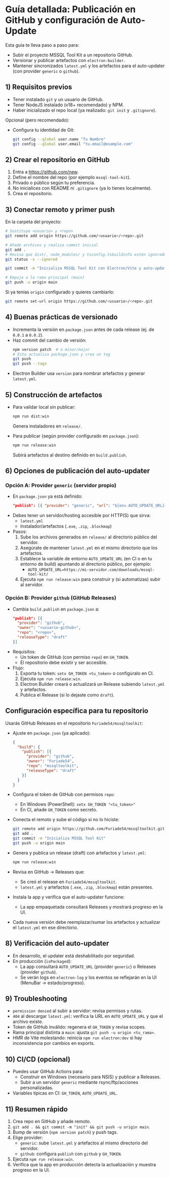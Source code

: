 # Guía detallada: Publicación en GitHub y configuración de Auto-Update

Esta guía te lleva paso a paso para:
- Subir el proyecto MSSQL Tool Kit a un repositorio GitHub.
- Versionar y publicar artefactos con `electron-builder`.
- Mantener sincronizados `latest.yml` y los artefactos para el auto-updater (con provider `generic` o `github`).

## 1) Requisitos previos
- Tener instalado `git` y un usuario de GitHub.
- Tener NodeJS instalado (v18+ recomendado) y NPM.
- Haber inicializado el repo local (ya realizado: `git init` y `.gitignore`).

Opcional (pero recomendado):
- Configura tu identidad de Git:
  ```bash
  git config --global user.name "Tu Nombre"
  git config --global user.email "tu.email@example.com"
  ```

## 2) Crear el repositorio en GitHub
1. Entra a https://github.com/new.
2. Define el nombre del repo (por ejemplo `mssql-tool-kit`).
3. Privado o público según tu preferencia.
4. No inicialices con README ni `.gitignore` (ya lo tienes localmente).
5. Crea el repositorio.

## 3) Conectar remoto y primer push
En la carpeta del proyecto:
```bash
# Sustituye <usuario> y <repo>
git remote add origin https://github.com/<usuario>/<repo>.git

# Añade archivos y realiza commit inicial
git add .
# Revisa que dist/, node_modules/ y tsconfig.tsbuildinfo estén ignorados
git status -s --ignored

git commit -m "Inicializa MSSQL Tool Kit con Electron/Vite y auto-update"

# Empuja a la rama principal (main)
git push -u origin main
```

Si ya tenías `origin` configurado y quieres cambiarlo:
```bash
git remote set-url origin https://github.com/<usuario>/<repo>.git
```

## 4) Buenas prácticas de versionado
- Incrementa la versión en `package.json` antes de cada release (ej. de `0.0.1` a `0.0.2`).
- Haz commit del cambio de versión:
  ```bash
  npm version patch  # o minor/major
  # Esto actualiza package.json y crea un tag
  git push
  git push --tags
  ```
- Electron Builder usa `version` para nombrar artefactos y generar `latest.yml`.

## 5) Construcción de artefactos
- Para validar local sin publicar:
  ```bash
  npm run dist:win
  ```
  Genera instaladores en `release/`.

- Para publicar (según provider configurado en `package.json`):
  ```bash
  npm run release:win
  ```
  Subirá artefactos al destino definido en `build.publish`.

## 6) Opciones de publicación del auto-updater
### Opción A: Provider `generic` (servidor propio)
- En `package.json` ya está definido:
  ```json
  "publish": [{ "provider": "generic", "url": "${env.AUTO_UPDATE_URL}" }]
  ```
- Debes tener un servidor/hosting accesible por HTTP(S) que sirva:
  - `latest.yml`
  - Instalador/artefactos (`.exe`, `.zip`, `.blockmap`)
- Pasos:
  1. Sube los archivos generados en `release/` al directorio público del servidor.
  2. Asegúrate de mantener `latest.yml` en el mismo directorio que los artefactos.
  3. Establece la variable de entorno `AUTO_UPDATE_URL` (en CI o en tu entorno de build) apuntando al directorio público, por ejemplo:
     - `AUTO_UPDATE_URL=https://mi-servidor.com/downloads/mssql-tool-kit/`
  4. Ejecuta `npm run release:win` para construir y (si automatizas) subir al servidor.

### Opción B: Provider `github` (GitHub Releases)
- Cambia `build.publish` en `package.json` a:
  ```json
  "publish": [{
    "provider": "github",
    "owner": "<usuario-github>",
    "repo": "<repo>",
    "releaseType": "draft"  
  }]
  ```
- Requisitos:
  - Un token de GitHub (con permiso `repo`) en `GH_TOKEN`.
  - El repositorio debe existir y ser accesible.
- Flujo:
  1. Exporta tu token: `setx GH_TOKEN <tu_token>` o configúralo en CI.
  2. Ejecuta `npm run release:win`.
  3. Electron Builder creará o actualizará un Release subiendo `latest.yml` y artefactos.
  4. Publica el Release (si lo dejaste como `draft`).

## Configuración específica para tu repositorio

Usarás GitHub Releases en el repositorio `Furiade54/mssqltoolkit`:

- Ajuste en `package.json` (ya aplicado):
  ```json
  {
    "build": {
      "publish": [{
        "provider": "github",
        "owner": "Furiade54",
        "repo": "mssqltoolkit",
        "releaseType": "draft"
      }]
    }
  }
  ```
- Configura el token de GitHub con permisos `repo`:
  - En Windows (PowerShell): `setx GH_TOKEN "<tu_token>"`
  - En CI, añade `GH_TOKEN` como secreto.
- Conecta el remoto y sube el código si no lo hiciste:
  ```bash
  git remote add origin https://github.com/Furiade54/mssqltoolkit.git
  git add .
  git commit -m "Inicializa MSSQL Tool Kit"
  git push -u origin main
  ```
- Genera y publica un release (draft) con artefactos y `latest.yml`:
  ```bash
  npm run release:win
  ```
- Revisa en GitHub → Releases que:
  - Se creó el release en `Furiade54/mssqltoolkit`.
  - `latest.yml` y artefactos (`.exe`, `.zip`, `.blockmap`) están presentes.
- Instala la app y verifica que el auto-updater funcione:
  - La app empaquetada consultará Releases y mostrará progreso en la UI.

- Cada nueva versión debe reemplazar/sumar los artefactos y actualizar el `latest.yml` en ese directorio.

## 8) Verificación del auto-updater
- En desarrollo, el updater está deshabilitado por seguridad.
- En producción (`isPackaged`):
  - La app consultará `AUTO_UPDATE_URL` (provider `generic`) o Releases (provider `github`).
  - Se verán logs en `electron-log` y los eventos se reflejarán en la UI (MenuBar → estado/progreso).

## 9) Troubleshooting
- `permission denied` al subir a servidor: revisa permisos y rutas.
- `404` al descargar `latest.yml`: verifica la URL en `AUTO_UPDATE_URL` y que el archivo existe.
- Token de GitHub inválido: regenera el `GH_TOKEN` y revisa scopes.
- Rama principal distinta a `main`: ajusta `git push -u origin <tu_rama>`.
- HMR de Vite molestando: reinicia `npm run electron:dev` si hay inconsistencia por cambios en exports.

## 10) CI/CD (opcional)
- Puedes usar GitHub Actions para:
  - Construir en Windows (necesario para NSIS) y publicar a Releases.
  - Subir a un servidor `generic` mediante rsync/ftp/acciones personalizadas.
- Variables típicas en CI: `GH_TOKEN`, `AUTO_UPDATE_URL`.

## 11) Resumen rápido
1. Crea repo en GitHub y añade remoto.
2. `git add . && git commit -m "init" && git push -u origin main`.
3. Bump de versión (`npm version patch`) y push tags.
4. Elige provider:
   - `generic`: sube `latest.yml` y artefactos al mismo directorio del servidor.
   - `github`: configura `publish` con `github` y `GH_TOKEN`.
5. Ejecuta `npm run release:win`.
6. Verifica que la app en producción detecta la actualización y muestra progreso en la UI.